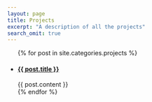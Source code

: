 ```yaml
---
layout: page
title: Projects
excerpt: "A description of all the projects"
search_omit: true
---
```


<ul class="post-list">
{% for post in site.categories.projects %}
  <li><article><h4><a href="{{ post.link }}">{{ post.title }}</a></h4><span class="excerpt">{{ post.content }}</span></article></li>
{% endfor %}
</ul>
